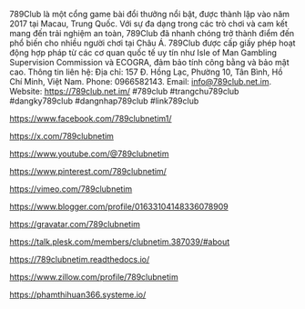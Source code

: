 789Club là một cổng game bài đổi thưởng nổi bật, được thành lập vào năm 2017 tại Macau, Trung Quốc. Với sự đa dạng trong các trò chơi và cam kết mang đến trải nghiệm an toàn, 789Club đã nhanh chóng trở thành điểm đến phổ biến cho nhiều người chơi tại Châu Á. 789Club được cấp giấy phép hoạt động hợp pháp từ các cơ quan quốc tế uy tín như Isle of Man Gambling Supervision Commission và ECOGRA, đảm bảo tính công bằng và bảo mật cao.
Thông tin liên hệ:
Địa chỉ: 157 Đ. Hồng Lạc, Phường 10, Tân Bình, Hồ Chí Minh, Việt Nam.
Phone: 0966582143.
Email: info@789club.net.im.
Website: https://789club.net.im/
#789club #trangchu789club #dangky789club #dangnhap789club #link789club

https://www.facebook.com/789clubnetim1/

https://x.com/789clubnetim

https://www.youtube.com/@789clubnetim

https://www.pinterest.com/789clubnetim/

https://vimeo.com/789clubnetim

https://www.blogger.com/profile/01633104148336078909

https://gravatar.com/789clubnetim

https://talk.plesk.com/members/clubnetim.387039/#about

https://789clubnetim.readthedocs.io/

https://www.zillow.com/profile/789clubnetim

https://phamthihuan366.systeme.io/